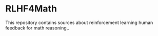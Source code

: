 # RLHF4Math
This repository contains sources about reinforcement learning human feedback for math reasoning,.
